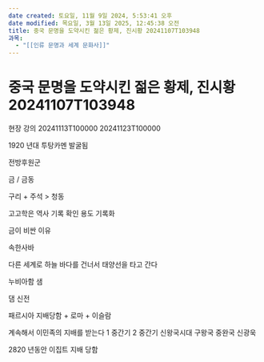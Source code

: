```yaml
---
date created: 토요일, 11월 9일 2024, 5:53:41 오후
date modified: 목요일, 3월 13일 2025, 12:45:38 오전
title: 중국 문명을 도약시킨 젊은 황제, 진시황 20241107T103948
과목:
  - "[[인류 문명과 세계 문화사]]"
---
```


# 중국 문명을 도약시킨 젊은 황제, 진시황 20241107T103948

현장 강의
20241113T100000 20241123T100000

1920 년대 투탕카멘 발굴됨

전방후원군

금 / 금동

구리 + 주석 > 청동

고고학은 역사 기록 확인 용도
기록화

금이 비싼 이유

속한사바

다른 세계로 하늘 바다를 건너서 태양선을 타고 간다

누비아함 샘

댐 신전

패르시아 지배당함 + 로마 + 이슬람

계속해서 이민족의 지배를 받는다
1 중간기
2 중간기
신왕국시대
구왕국 중완국 신광욱

2820 년동안 이집트 지배 당함
